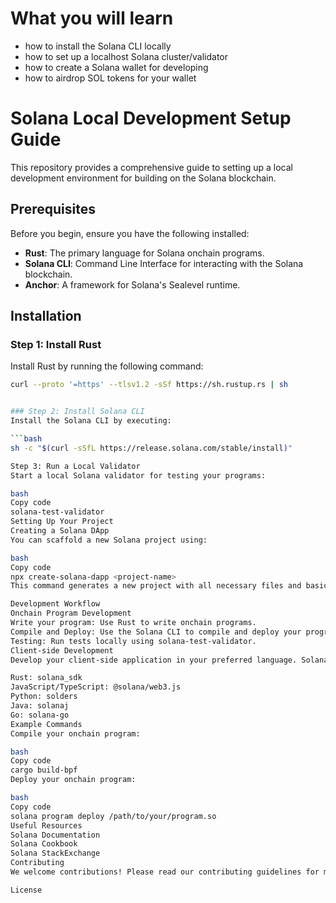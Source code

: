 # What you will learn #
- how to install the Solana CLI locally
- how to set up a localhost Solana cluster/validator
- how to create a Solana wallet for developing
- how to airdrop SOL tokens for your wallet

# Solana Local Development Setup Guide

This repository provides a comprehensive guide to setting up a local development environment for building on the Solana blockchain.

## Prerequisites

Before you begin, ensure you have the following installed:

- **Rust**: The primary language for Solana onchain programs.
- **Solana CLI**: Command Line Interface for interacting with the Solana blockchain.
- **Anchor**: A framework for Solana's Sealevel runtime.

## Installation

### Step 1: Install Rust

Install Rust by running the following command:

```bash
curl --proto '=https' --tlsv1.2 -sSf https://sh.rustup.rs | sh


### Step 2: Install Solana CLI
Install the Solana CLI by executing:

```bash
sh -c "$(curl -sSfL https://release.solana.com/stable/install)"

Step 3: Run a Local Validator
Start a local Solana validator for testing your programs:

bash
Copy code
solana-test-validator
Setting Up Your Project
Creating a Solana DApp
You can scaffold a new Solana project using:

bash
Copy code
npx create-solana-dapp <project-name>
This command generates a new project with all necessary files and basic configurations.

Development Workflow
Onchain Program Development
Write your program: Use Rust to write onchain programs.
Compile and Deploy: Use the Solana CLI to compile and deploy your programs.
Testing: Run tests locally using solana-test-validator.
Client-side Development
Develop your client-side application in your preferred language. Solana supports several SDKs:

Rust: solana_sdk
JavaScript/TypeScript: @solana/web3.js
Python: solders
Java: solanaj
Go: solana-go
Example Commands
Compile your onchain program:

bash
Copy code
cargo build-bpf
Deploy your onchain program:

bash
Copy code
solana program deploy /path/to/your/program.so
Useful Resources
Solana Documentation
Solana Cookbook
Solana StackExchange
Contributing
We welcome contributions! Please read our contributing guidelines for more details.

License

